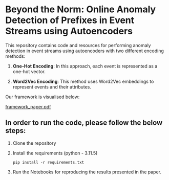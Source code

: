 # Beyond the Norm: Online Anomaly Detection of Prefixes in Event Streams using Autoencoders
This repository contains code and resources for performing anomaly detection in event streams using autoencoders with two different encoding methods: 
1. **One-Hot Encoding**: In this approach, each event is represented as a one-hot vector.

2. **Word2Vec Encoding**: This method uses Word2Vec embeddings to represent events and their attributes.

Our framework is visualised below:

[framework_paper.pdf](https://github.com/zyrako4/sequence-online-ad/files/12893643/framework_paper.pdf)

## In order to run the code, please follow the below steps:

1. Clone the repository

2. Install the requirements (python - 3.11.5)
    ```
    pip install -r requirements.txt
    ```

3. Run the Notebooks for reproducing the results presented in the paper.

